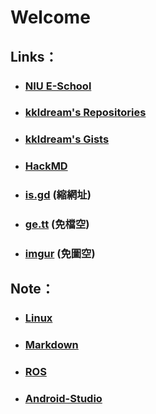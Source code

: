 # Welcome

## Links：
* ### [NIU E-School](http://eschool.niu.edu.tw/)
* ### [kkldream's Repositories](https://github.com/kkldream?tab=repositories)
* ### [kkldream's Gists](https://gist.github.com/kkldream)
* ### [HackMD](https://hackmd.io/)
* ### [is.gd](https://is.gd/) (縮網址)
* ### [ge.tt](http://ge.tt/) (免檔空)
* ### [imgur](https://imgur.com/) (免圖空)

## Note：
* ### [Linux](https://github.com/kkldream/Linux)
* ### [Markdown](https://github.com/kkldream/Markdown)
* ### [ROS](https://github.com/kkldream/ROS)
* ### [Android-Studio](https://github.com/kkldream/Android-Studio)